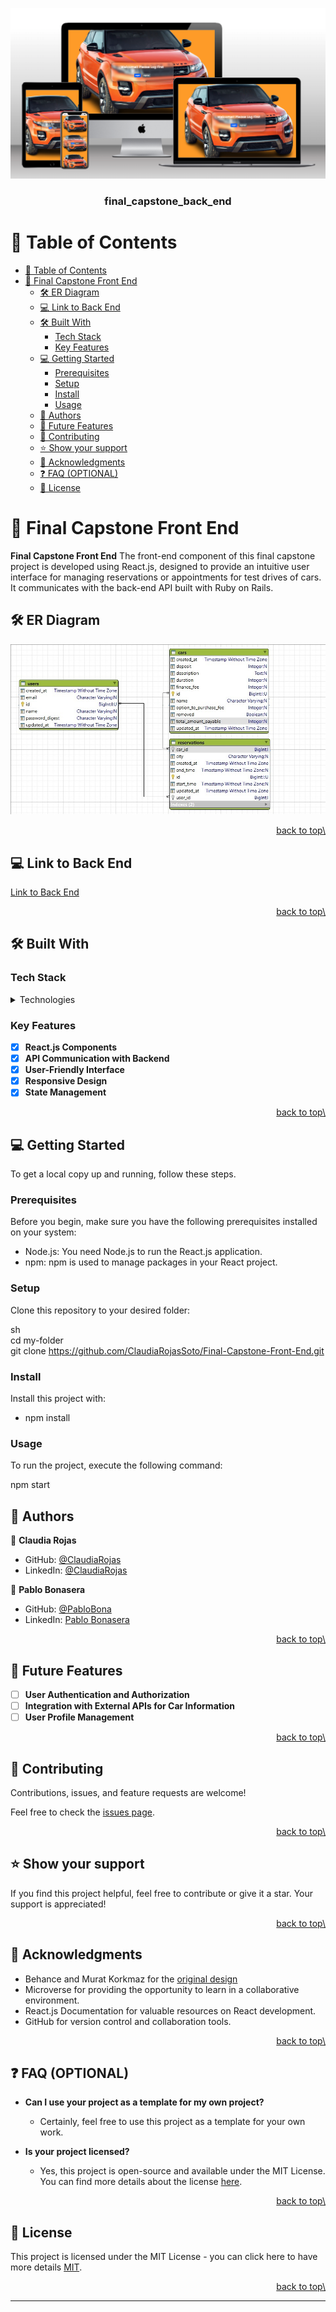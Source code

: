 <div align="center">

![EED](app.png)

<a name="readme-top"></a>

  <h3><b>final_capstone_back_end</b></h3>

</div>

# 📗 Table of Contents

- [📗 Table of Contents](#-table-of-contents)
- [📖 Final Capstone Front End ](#-final-capstone-front-end-)
  - [🛠 ER Diagram ](#-er-diagram-)
  - [💻 Link to Back End ](#-link-to-back-end-)
  - [🛠 Built With ](#-built-with-)
    - [Tech Stack ](#tech-stack-)
    - [Key Features ](#key-features-)
  - [💻 Getting Started ](#-getting-started-)
    - [Prerequisites](#prerequisites)
    - [Setup](#setup)
    - [Install](#install)
    - [Usage](#usage)
  - [👥 Authors ](#-authors-)
  - [🔭 Future Features ](#-future-features-)
  - [🤝 Contributing ](#-contributing-)
  - [⭐️ Show your support ](#️-show-your-support-)
  - [🙏 Acknowledgments ](#-acknowledgments-)
  - [❓ FAQ (OPTIONAL) ](#-faq-optional-)
  - [📝 License ](#-license-)
# 📖 Final Capstone Front End <a name="about-project"></a>

**Final Capstone Front End** The front-end component of this final capstone project is developed using React.js, designed to provide an intuitive user interface for managing reservations or appointments for test drives of cars. It communicates with the back-end API built with Ruby on Rails.

## 🛠 ER Diagram <a name="er-diagram"></a>

![ER Diagram](diagram1.jpeg)

<p align="right"\><a href="#readme-top"\>back to top\</a></p>

## 💻 Link to Back End <a name="link-to-back-end"></a>

[Link to Back End](https://github.com/ClaudiaRojasSoto/Final-Capstone-Back-End)

<p align="right"\><a href="#readme-top"\>back to top\</a></p>

## 🛠 Built With <a name="built-with"></a>

### Tech Stack <a name="tech-stack"></a>

<details>
  <summary>Technologies</summary>
  <ul>
    <li><a href="https://reactjs.org/">React.js</a></li>
  </ul>
</details>

### Key Features <a name="key-features"></a>

- [x] **React.js Components**
- [x] **API Communication with Backend**
- [x] **User-Friendly Interface**
- [x] **Responsive Design**
- [x] **State Management**

<p align="right"\><a href="#readme-top"\>back to top\</a></p>

## 💻 Getting Started <a name="getting-started"></a>

To get a local copy up and running, follow these steps.

### Prerequisites

Before you begin, make sure you have the following prerequisites installed on your system:

- Node.js: You need Node.js to run the React.js application.
- npm: npm is used to manage packages in your React project.

### Setup

Clone this repository to your desired folder:

sh <br>
cd my-folder <br>
git clone https://github.com/ClaudiaRojasSoto/Final-Capstone-Front-End.git

### Install

Install this project with:

- npm install

### Usage

To run the project, execute the following command:

npm start

## 👥 Authors <a name="authors"></a>

👤 **Claudia Rojas**

- GitHub: [@ClaudiaRojas](https://github.com/ClaudiaRojasSoto)
- LinkedIn: [@ClaudiaRojas](https://www.linkedin.com/in/claudia-rojas-soto/)

👤 **Pablo Bonasera**

- GitHub: [@PabloBona](https://github.com/PabloBona)
- LinkedIn: [Pablo Bonasera](https://www.linkedin.com/in/pablo-bonasera/)

<p align="right"\><a href="#readme-top"\>back to top\</a></p>

## 🔭 Future Features <a name="future-features"></a>

- [ ] **User Authentication and Authorization**
- [ ] **Integration with External APIs for Car Information**
- [ ] **User Profile Management**

<p align="right"\><a href="#readme-top"\>back to top\</a></p>

## 🤝 Contributing <a name="contributing"></a>

Contributions, issues, and feature requests are welcome!

Feel free to check the [issues page](https://github.com/ClaudiaRojasSoto/Final-Capstone-Front-End/issues).

<p align="right"\><a href="#readme-top"\>back to top\</a></p>

## ⭐️ Show your support <a name="support"></a>

If you find this project helpful, feel free to contribute or give it a star. Your support is appreciated!

<p align="right"\><a href="#readme-top"\>back to top\</a></p>

## 🙏 Acknowledgments <a name="acknowledgments"></a>

- Behance and Murat Korkmaz for the [original design](https://www.behance.net/gallery/26425031/Vespa-Responsive-Redesign)
- Microverse for providing the opportunity to learn in a collaborative environment.
- React.js Documentation for valuable resources on React development.
- GitHub for version control and collaboration tools.

<p align="right"\><a href="#readme-top"\>back to top\</a></p>

## ❓ FAQ (OPTIONAL) <a name="faq"></a>

- **Can I use your project as a template for my own project?**

  - Certainly, feel free to use this project as a template for your own work.

- **Is your project licensed?**

  - Yes, this project is open-source and available under the MIT License. You can find more details about the license [here](MIT.md).

<p align="right"\><a href="#readme-top"\>back to top\</a></p>

## 📝 License <a name="license"></a>

This project is licensed under the MIT License - you can click here to have more details [MIT](MIT.md).

<p align="right"\><a href="#readme-top"\>back to top\</a></p>

---------------------